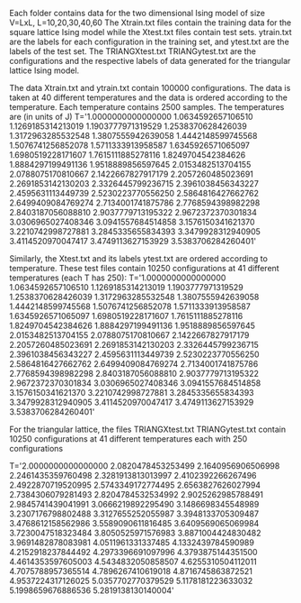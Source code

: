 

Each folder contains data for the two dimensional Ising model of size V=LxL, L=10,20,30,40,60
The Xtrain.txt files contain the training data for the square lattice Ising model while
the Xtest.txt files contain test sets. ytrain.txt are the labels for each configuration in the 
training set, and ytest.txt are the labels of the test set. The TRIANGXtest.txt TRIANGytest.txt
are the configurations and the respective labels of data generated for the triangular lattice Ising
model. 

The data Xtrain.txt and ytrain.txt contain 100000 configurations. The data is taken at 40 different temperatures
and the data is ordered according to the temperature. Each temperature contains 2500 samples. The temperatures
are (in units of J) 
T='1.0000000000000000
   1.0634592657106510
   1.1269185314213019
   1.1903777971319529
   1.2538370628426039
   1.3172963285532548
   1.3807555942639058
   1.4442148599745568
   1.5076741256852078
   1.5711333913958587
   1.6345926571065097
   1.6980519228171607
   1.7615111885278116
   1.8249704542384626
   1.8884297199491136
   1.9518889856597645
   2.0153482513704155
   2.0788075170810667
   2.1422667827917179
   2.2057260485023691
   2.2691853142130203
   2.3326445799236715
   2.3961038456343227
   2.4595631113449739
   2.5230223770556250
   2.5864816427662762
   2.6499409084769274
   2.7134001741875786
   2.7768594398982298
   2.8403187056088810
   2.9037779713195322
   2.9672372370301834
   3.0306965027408346
   3.0941557684514858
   3.1576150341621370
   3.2210742998727881
   3.2845335655834393
   3.3479928312940905
   3.4114520970047417
   3.4749113627153929
   3.5383706284260401'

Similarly, the Xtest.txt and its labels ytest.txt are ordered according to temperature. These test files contain 10250 configurations at
41 different temperatures (each T has 250): 
T='1.0000000000000000
   1.0634592657106510
   1.1269185314213019
   1.1903777971319529
   1.2538370628426039
   1.3172963285532548
   1.3807555942639058
   1.4442148599745568
   1.5076741256852078
   1.5711333913958587
   1.6345926571065097
   1.6980519228171607
   1.7615111885278116
   1.8249704542384626
   1.8884297199491136
   1.9518889856597645
   2.0153482513704155
   2.0788075170810667
   2.1422667827917179
   2.2057260485023691
   2.2691853142130203
   2.3326445799236715
   2.3961038456343227
   2.4595631113449739
   2.5230223770556250
   2.5864816427662762
   2.6499409084769274
   2.7134001741875786
   2.7768594398982298
   2.8403187056088810
   2.9037779713195322
   2.9672372370301834
   3.0306965027408346
   3.0941557684514858
   3.1576150341621370
   3.2210742998727881
   3.2845335655834393
   3.3479928312940905
   3.4114520970047417
   3.4749113627153929
   3.5383706284260401'

For the triangular lattice, the files TRIANGXtest.txt  TRIANGytest.txt contain 10250 configurations at 41 different temperatures each with 250 configurations 

T='2.0000000000000000
   2.0820478453253499
   2.1640956906506998
   2.2461435359760498
   2.3281913813013997
   2.4102392266267496
   2.4922870719520995
   2.5743349172774495
   2.6563827626027994
   2.7384306079281493
   2.8204784532534992
   2.9025262985788491
   2.9845741439041991
   3.0666219892295490
   3.1486698345548989
   3.2307176798802488
   3.3127655252055987
   3.3948133705309487
   3.4768612158562986
   3.5589090611816485
   3.6409569065069984
   3.7230047518323484
   3.8050525971576983
   3.8871004424830482
   3.9691482878083981
   4.0511961331337485
   4.1332439784590989
   4.2152918237844492
   4.2973396691097996
   4.3793875144351500
   4.4614353597605003
   4.5434832050858507
   4.6255310504112011
   4.7075788957365514
   4.7896267410619018
   4.8716745863872521
   4.9537224317126025
   5.0357702770379529
   5.1178181223633032
   5.1998659676886536
   5.2819138130140004'

  
